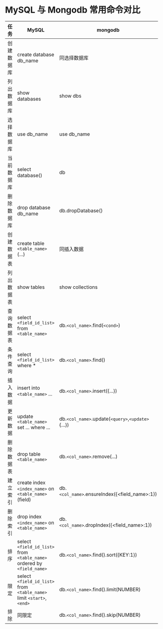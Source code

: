 # MySQL 与 Mongodb 常用命令对比

| 任务            | MySQL                  | mongodb              |
| --------------- |------------------------| --------------------|
| 创建数据库 | create database db_name | 同选择数据库 |
| 列出数据库       | show databases | show dbs |
| 选择数据库      | use db_name   | use db_name  |
| 当前数据库 | select database()    | db |
| 删除数据库 | drop database db_name | db.dropDatabase() |
| 创建数据表 | create table ``<table_name>`` (...) | 同插入数据 |
| 列出数据表 | show tables | show collections |
| 查询数据表 | select ``<field_id_list>`` from ``<table_name>`` | db.``<col_name>``.find(``<cond>``) |
| 条件查询   | select ``<field_id_list>`` where * | db.``<col_name>``.find(<cond>) |
| 插入数据   | insert into ``<table_name>`` ...  | db.``<col_name>``.insert({...}) |
| 更新数据   | update ``<table_name>`` set ... where ...  | db.``<col_name>``.update(``<query>``,``<update>``{...}) |
| 删除数据表 | drop table ``<table_name>`` | db.``<col_name>``.remove(...) |
| 建立索引   | create index ``<index_name>`` on ``<table_name>``(field) | db.``<col_name>``.ensureIndex({<field_name>:1}) |
| 删除索引   | drop index ``<index_name>`` on ``<table_name>`` | db.``<col_name>``.dropIndex({<field_name>:1}) |
| 排序   | select ``<field_id_list>`` from ``<table_name>`` ordered by ``<field_name>`` | db.``<col_name>``.find().sort({KEY:1}) |
| 限定   | select ``<field_id_list>`` from ``<table_name>`` limit ``<start>``,``<end>`` | db.``<col_name>``.find().limit(NUMBER) |
| 排除   | 同限定 | db.``<col_name>``.find().skip(NUMBER) |
